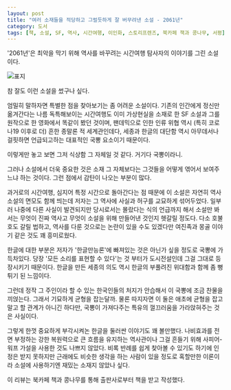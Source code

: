 ```yaml
---
layout: post
title: "여러 소재들을 적당하고 그럴듯하게 잘 버무려낸 소설 - 2061년"
category: 도서
tags: [책, 소설, SF, 역사, 시간여행, 이인화, 스토리프렌즈, 북카페 책과 콩나무, 서평]
---
```


'2061년'은
최악을 막기 위해 역사를 바꾸려는 시간여행 탐사자의 이야기를 그린 소설이다.

![표지](https://images2.imgbox.com/04/45/XLHX8OVu_o.jpg)

참 잘도 이런 소설을 썼구나 싶다.

엄밀히 말하자면 특별한 점을 찾아보기는 좀 어려운 소설이다.
기존의 인간에게 정신만 옮겨간다는 나름 독특해보이는 시간여행도
이미 가상현실을 소재로 한 SF 소설과 그를 원작으로 한 영화에서 똑같이 봤던 것이며,
팬데믹으로 인한 인류 위협 역시 (특히 코로나19 이후로 더) 흔한 종말론 적 세계관인데다,
세종과 한글의 대단함 역시 아무데서나 걸핏하면 언급되고하는 대표적인 국뽕 요소이기 때문이다.

이렇게만 놓고 보면 그저 식상함 그 자체일 것 같다.
거기다 국뽕이라니.

그러나 소설에서 더욱 중요한 것은 소재 그 자체보다는
그것들을 어떻게 엮어서 보여주느냐 하는 것이다.
그런 점에서 감탄이 나오는 부분이 많다.

과거로의 시간여행, 심지어 특정 시간으로 돌아간다는 점 때문에
이 소설은 자연히 역사 소설의 면모도 함께 띄는데
저자는 그 역사에 사실과 허구를 교묘하게 섞어두었다.
일부러 나중에 다른 사실이 발견되지만 당시로서는 몰랐다는 식의 언급까지 해서
소설만 봐서는 무엇이 진짜 역사고 무엇이 소설을 위해 만들어낸 것인지 헷갈릴 정도다.
다소 호불호도 갈릴 법하고, 역사를 다룬 것으로는 논란이 있을 수도 있겠다만
여진족과 몽골 이야기 같은 것도 꽤 흥미로웠다.

한글에 대한 부분은 저자가 '한글만능론'에 빠져있는 것은 아닌가 싶을 정도로 국뽕에 가득차있다.
당장 '모든 소리를 표현할 수 있다'는 것 부터가 도시전설인데 그걸 그대로 등장시키기 때문이다.
한글을 만든 세종의 의도 역시 한글의 부풀려진 위대함과 함께 좀 뻥튀기 된 느낌이다.

그런데 정작 그 주인이라 할 수 있는 한국인들의 처지가 안습해서 이 국뽕에 조금 찬물을 끼얹는다.
그래서 기묘하게 균형을 잡는달까.
물론 따지자면 이 둘은 애초에 균형을 잡고 말고 할 관계가 아니긴 하다만,
국뽕이 가져다주는 특유의 껄끄러움을 가라앉혀주는 것은 사실이다.

그렇게 한껏 중요하게 부각시켜논 한글을 둘러싼 이야기도 꽤 볼만했다.
나비효과를 전면 부정하는 강한 복원력으로 큰 흐름을 유지하는 역사관이나
그걸 흔들기 위해 사피어-워프 가설을 사용한 것도 나쁘지 않았다.
비록 반례를 쉽게 찾아볼 수 있기도 하기에 인정은 받지 못하지만
근래에도 비슷한 생각을 하는 사람이 있을 정도로 혹할만한 이론이라 소설에 사용하기엔 재밌는 소재지 않았나 싶다.



<div class="im im-info">
이 리뷰는 북카페 책과 콩나무를 통해 출판사로부터 책을 받고 작성했다.
</div>
